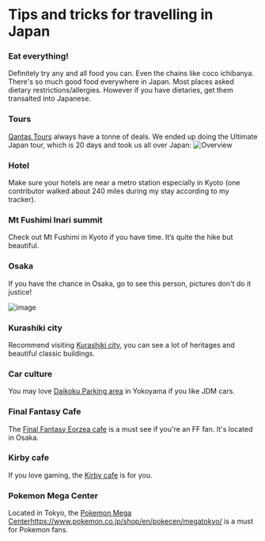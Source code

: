# Tips and tricks for travelling in Japan

### Eat everything!

Definitely try any and all food you can. Even the chains like coco ichibanya. There's so much good food everywhere in Japan. Most places asked dietary restrictions/allergies. However if you have dietaries, get them transalted into Japanese.

### Tours

[Qantas Tours](https://tours.qantas.com/) always have a tonne of deals. We ended up doing the Ultimate Japan tour, which is 20 days and took us all over Japan:
![Overview](https://github.com/mishmanners/Travel/assets/36594527/e6b6782b-02ca-4c0e-93d5-f68de6b11dc0)

### Hotel

Make sure your hotels are near a metro station especially in Kyoto (one contributor walked about 240 miles during my stay according to my tracker).

### Mt Fushimi Inari summit

Check out Mt Fushimi in Kyoto if you have time. It’s quite the hike but beautiful.

### Osaka

If you have the chance in Osaka, go to see this person, pictures don't do it justice!

![image](https://github.com/mishmanners/Travel/assets/36594527/35cb4c5a-f486-42b5-9fb9-66472c7c72ab)

### Kurashiki city

Recommend visiting [Kurashiki city](https://www.kurashiki-tabi.jp/for/en/nihonisan.html), you can see a lot of heritages and beautiful classic buildings.

### Car culture

You may love [Daikoku Parking area](https://kokoro-jp.com/culture/1153/) in Yokoyama if you like JDM cars.

### Final Fantasy Cafe

The [Final Fantasy Eorzea cafe](https://en.pasela.co.jp/paselabo_shop/ff_eorzea/) is a must see if you're an FF fan. It's located in Osaka.

### Kirby cafe

If you love gaming, the [Kirby cafe](https://kirbycafe.jp/) is for you.

### Pokemon Mega Center

Located in Tokyo, the [Pokemon Mega Center](https://www.pokemon.co.jp/shop/en/pokecen/megatokyo/)https://www.pokemon.co.jp/shop/en/pokecen/megatokyo/ is a must for Pokemon fans.
